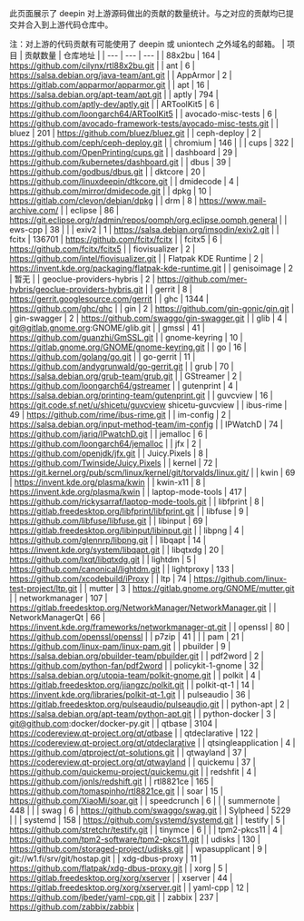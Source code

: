 &#x6B64;&#x9875;&#x9762;&#x5C55;&#x793A;&#x4E86; deepin &#x5BF9;&#x4E0A;&#x6E38;&#x6E90;&#x7801;&#x505A;&#x51FA;&#x7684;&#x8D21;&#x732E;&#x7684;&#x6570;&#x91CF;&#x7EDF;&#x8BA1;&#x3002;&#x4E0E;&#x4E4B;&#x5BF9;&#x5E94;&#x7684;&#x8D21;&#x732E;&#x5747;&#x5DF2;&#x63D0;&#x4EA4;&#x5E76;&#x5408;&#x5165;&#x5230;&#x4E0A;&#x6E38;&#x4EE3;&#x7801;&#x4ED3;&#x5E93;&#x4E2D;&#x3002;

&#x6CE8;&#xFF1A;&#x5BF9;&#x4E0A;&#x6E38;&#x7684;&#x4EE3;&#x7801;&#x8D21;&#x732E;&#x6709;&#x53EF;&#x80FD;&#x4F7F;&#x7528;&#x4E86; deepin &#x6216; uniontech &#x4E4B;&#x5916;&#x57DF;&#x540D;&#x7684;&#x90AE;&#x7BB1;&#x3002;
| 项目 | &#x8D21;&#x732E;&#x6570;&#x91CF; | &#x4ED3;&#x5E93;&#x5730;&#x5740; |
| --- | --- | --- |
| 88x2bu | 164 | https://github.com/cilynx/rtl88x2bu.git |
| ant | 6 | https://salsa.debian.org/java-team/ant.git |
| AppArmor | 2 | https://gitlab.com/apparmor/apparmor.git |
| apt | 16 | https://salsa.debian.org/apt-team/apt.git |
| aptly | 794 | https://github.com/aptly-dev/aptly.git |
| ARToolKit5 | 6 | https://github.com/loongarch64/ARToolKit5 |
| avocado-misc-tests | 6 | https://github.com/avocado-framework-tests/avocado-misc-tests.git |
| bluez | 201 | https://github.com/bluez/bluez.git |
| ceph-deploy | 2 | https://github.com/ceph/ceph-deploy.git |
| chromium | 146 |  |
| cups | 322 | https://github.com/OpenPrinting/cups.git |
| dashboard | 29 | https://github.com/kubernetes/dashboard.git |
| dbus | 39 | https://github.com/godbus/dbus.git |
| dktcore | 20 | https://github.com/linuxdeepin/dtkcore.git |
| dmidecode | 4 | https://github.com/mirror/dmidecode.git |
| dpkg | 10 | https://gitlab.com/clevon/debian/dpkg |
| drm | 8 | https://www.mail-archive.com/ |
| eclipse | 86 | https://git.eclipse.org/r/admin/repos/oomph/org.eclipse.oomph,general |
| ews-cpp | 38 |  |
| exiv2 | 1 | https://salsa.debian.org/imsodin/exiv2.git |
| fcitx | 136701 | https://github.com/fcitx/fcitx |
| fcitx5 | 6 | https://github.com/fcitx/fcitx5 |
| fiovisualizer | 2 | https://github.com/intel/fiovisualizer.git |
| Flatpak KDE Runtime | 2 | https://invent.kde.org/packaging/flatpak-kde-runtime.git |
| genisoimage | 2 | 暂无 |
| geoclue-providers-hybris | 2 | https://github.com/mer-hybris/geoclue-providers-hybris.git |
| gerrit | 8 | https://gerrit.googlesource.com/gerrit |
| ghc | 1344 | https://github.com/ghc/ghc |
| gin | 2 | https://github.com/gin-gonic/gin.git |
| gin-swagger | 2 | https://github.com/swaggo/gin-swagger.git |
| glib | 4 | git@gitlab.gnome.org:GNOME/glib.git |
| gmssl | 41 | https://github.com/guanzhi/GmSSL.git |
| gnome-keyring | 10 | https://gitlab.gnome.org/GNOME/gnome-keyring.git |
| go | 16 | https://github.com/golang/go.git |
| go-gerrit | 11 | https://github.com/andygrunwald/go-gerrit.git |
| grub | 70 | https://salsa.debian.org/grub-team/grub.git |
| GStreamer | 2 | https://github.com/loongarch64/gstreamer |
| gutenprint | 4 | https://salsa.debian.org/printing-team/gutenprint.git |
| guvcview | 16 | https://git.code.sf.net/u/shicetu/guvcview shicetu-guvcview |
| ibus-rime | 49 | https://github.com/rime/ibus-rime.git |
| im-config | 2 | https://salsa.debian.org/input-method-team/im-config |
| IPWatchD | 74 | https://github.com/jariq/IPwatchD.git |
| jemalloc | 6 | https://github.com/loongarch64/jemalloc |
| jfx | 2 | https://github.com/openjdk/jfx.git |
| Juicy.Pixels | 8 | https://github.com/Twinside/Juicy.Pixels |
| kernel | 72 | https://git.kernel.org/pub/scm/linux/kernel/git/torvalds/linux.git/ |
| kwin | 69 | https://invent.kde.org/plasma/kwin |
| kwin-x11 | 8 | https://invent.kde.org/plasma/kwin |
| laptop-mode-tools | 417 | https://github.com/rickysarraf/laptop-mode-tools.git |
| libfprint | 8 | https://gitlab.freedesktop.org/libfprint/libfprint.git |
| libfuse | 9 | https://github.com/libfuse/libfuse.git |
| libinput | 69 | https://gitlab.freedesktop.org/libinput/libinput.git |
| libpng | 4 | https://github.com/glennrp/libpng.git |
| libqapt | 14 | https://invent.kde.org/system/libqapt.git |
| libqtxdg | 20 | https://github.com/lxqt/libqtxdg.git |
| lightdm | 5 | https://github.com/canonical/lightdm.git |
| lightproxy | 133 | https://github.com/xcodebuild/iProxy |
| ltp | 74 | https://github.com/linux-test-project/ltp.git |
| mutter | 3 | https://gitlab.gnome.org/GNOME/mutter.git |
| networkmanager | 107 | https://gitlab.freedesktop.org/NetworkManager/NetworkManager.git |
| NetworkManagerQt | 66 | https://invent.kde.org/frameworks/networkmanager-qt.git |
| openssl | 80 | https://github.com/openssl/openssl |
| p7zip | 41 |  |
| pam | 21 | https://github.com/linux-pam/linux-pam.git |
| pbuilder | 9 | https://salsa.debian.org/pbuilder-team/pbuilder.git |
| pdf2word | 2 | https://github.com/python-fan/pdf2word |
| policykit-1-gnome | 32 | https://salsa.debian.org/utopia-team/polkit-gnome.git |
| polkit | 4 | https://gitlab.freedesktop.org/jiangzc/polkit.git |
| polkit-qt-1 | 14 | https://invent.kde.org/libraries/polkit-qt-1.git |
| pulseaudio | 36 | https://gitlab.freedesktop.org/pulseaudio/pulseaudio.git |
| python-apt | 2 | https://salsa.debian.org/apt-team/python-apt.git |
| python-docker | 3 | git@github.com:docker/docker-py.git |
| qtbase | 3104 | https://codereview.qt-project.org/qt/qtbase |
| qtdeclarative | 122 | https://codereview.qt-project.org/qt/qtdeclarative |
| qtsingleapplication | 4 | https://github.com/qtproject/qt-solutions.git |
| qtwayland | 37 | https://codereview.qt-project.org/qt/qtwayland |
| quickemu | 37 | https://github.com/quickemu-project/quickemu.git |
| redshfit | 4 | https://github.com/jonls/redshift.git |
| rtl8821ce | 165 | https://github.com/tomaspinho/rtl8821ce.git |
| soar | 15 | https://github.com/XiaoMi/soar.git |
| speedcrunch | 6 |  |
| summernote | 448 |  |
| swag | 6 | https://github.com/swaggo/swag.git |
| Sylpheed | 5229 |  |
| systemd | 158 | https://github.com/systemd/systemd.git |
| testify | 5 | https://github.com/stretchr/testify.git |
| tinymce | 6 |  |
| tpm2-pkcs11 | 4 | https://github.com/tpm2-software/tpm2-pkcs11.git |
| udisks | 130 | https://github.com/storaged-project/udisks.git |
| wpasupplicant | 9 | git://w1.fi/srv/git/hostap.git |
| xdg-dbus-proxy | 11 | https://github.com/flatpak/xdg-dbus-proxy.git |
| xorg | 5 | https://gitlab.freedesktop.org/xorg/xserver |
| xserver | 44 | https://gitlab.freedesktop.org/xorg/xserver.git |
| yaml-cpp | 12 | https://github.com/jbeder/yaml-cpp.git |
| zabbix | 237 | https://github.com/zabbix/zabbix |
